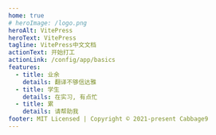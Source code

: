 ```yaml
---
home: true
# heroImage: /logo.png
heroAlt: VitePress
heroText: VitePress
tagline: VitePress中文文档
actionText: 开始打工
actionLink: /config/app/basics
features:
  - title: 业余
    details: 翻译不够信达雅
  - title: 学生
    details: 在实习, 有点忙
  - title: 累
    details: 请帮助我
footer: MIT Licensed | Copyright © 2021-present Cabbage9
---
```


